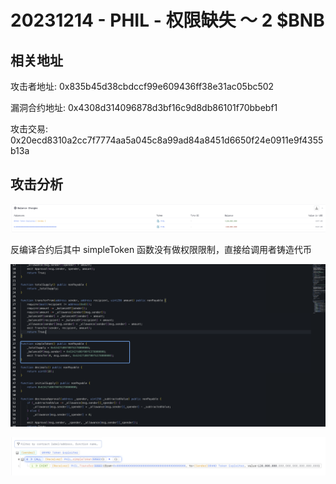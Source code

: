 # 20231214 - PHIL - 权限缺失 ～ 2 $BNB

## 相关地址

攻击者地址: 0x835b45d38cbdccf99e609436ff38e31ac05bc502

漏洞合约地址: 0x4308d314096878d3bf16c9d8db86101f70bbebf1

攻击交易: 0x20ecd8310a2cc7f7774aa5a045c8a99ad84a8451d6650f24e0911e9f4355b13a

## 攻击分析

![image-20240714205431439](../../img/image-20240714205431439.png)

反编译合约后其中 simpleToken 函数没有做权限限制，直接给调用者铸造代币

![image-20240714205500212](../../img/image-20240714205500212.png)

![image-20240714205540330](../../img/image-20240714205540330.png)